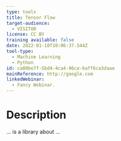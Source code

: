 ```yaml
---
type: tools
title: Tensor Flow
target-audience:
  - VISITOR
license: CC BY
training available: false
date: 2022-01-10T10:06:37.544Z
tool-type:
  - Machine Learning
  - Python
id: ca00be7f-5bd4-4ca4-96ce-6aff6ca3daae
mainReference: http://google.com
linkedWebinar:
  - Fancy Webinar.
---
```

# Description

... is a library about ...

